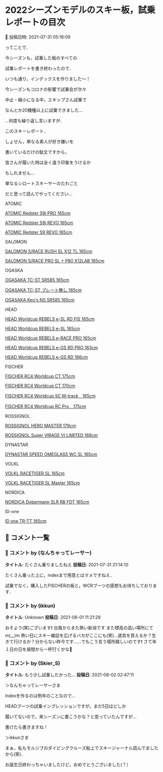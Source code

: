 # 2022シーズンモデルのスキー板，試乗レポートの目次

📅 投稿日時: 2021-07-31 05:16:09

ってことで．


今シーズンも，試乗した板のすべての


試乗レポートを書き終わったので．


いつも通り，インデックスを作りました～！





今シーズンもコロナの影響で試乗会が次々


中止・縮小になる中，エキップさん試乗で


なんとか20機種以上に試乗できました…





…何度も繰り返し言いますが．


このスキーレポート．


しょせん，単なる素人が好き嫌いを


書いているだけの駄文ですから，


皆さんが履いた時は全く違う印象をうけるか


もしれません…


単なるシロートスキーヤーのたわごと


だと思って読んでやってください…





ATOMIC


[ATOMIC Redster S9i PRO 165cm](e77fd1ccdfa04a9664d2b9ec14ec47c00.md)


[ATOMIC Redster S9i REVO 165cm](ee71b85b751bcd03ed8a7389d66c600e6.md)


[ATOMIC Redster S9 REVO 165cm](eb97ba536bc79baed4b843ca0e5d32090.md)





SALOMON


[SALOMON S/RACE RUSH SL X12 TL 165cm](e6a5b9991f6ce42b91fb1d628735de936.md)


[SALOMON S/RACE PRO SL + P80 X12LAB 165cm](e8e713d679902e5ad42c1bdf45492c676.md)





OGASKA


[OGASAKA TC-ST SR585 165cm](ee9a29fcf50ea5faf90735828fcfb9200.md)


[OGASAKA TC-ST プレート無し 165cm](ee6196498b4e3d7d2e8e5e83318841203.md)


[OGASAKA  Keo's NS SR585 165cm](e7f55a8263c2f3ebd84e3f415819e428b.md)





HEAD


[HEAD Worldcup REBELS e-SL RD FIS 165cm](e6a6e3cb70128fc3c04624b0006e3b462.md)


[HEAD Worldcup REBELS e-SL 165cm](e69aae7c690b0c002a75a5b62806b3e54.md)


[HEAD Worldcup REBELS e-RACE PRO 165cm](e76742c7393a9e0ea3d8400988cc5c966.md)


[HEAD Worldcup REBELS e-GS RD PRO 183cm](e7ce78fd6da2778d043fac8eeda8c62b8.md)


[HEAD Worldcup REBELS e-GS RD 186cm](efc8efbaddbe5136a16ed5fb55adf74ca.md)





FISCHER


[FISCHER RC4 Worldcup CT 175cm](edf51e85be018db9898f56bad4ed81ca2.md)


[FISCHER RC4 Worldcup CT 170cm](e2fa8e05f4cce7222def88c257ed49f57.md)


[FISCHER RC4 Worldcup SC M-track　165cm](ea2bc9001af8c7a514abbefead9e0ae62.md)


[FISCHER RC4 Worldcup RC Pro　175cm](eeb7c5c835c85ee9183c0493a72a2a85b.md)





ROSSIGNOL


[ROSSIGNOL HERO MASTER 179cm](e7fff99fe9dbeaa9eedd40c3fc1d27ca7.md)


[ROSSIGNOL Super VIRAGE VI LIMITED 166cm](ebb310ba5984a5fd97df27d7b58e8793f.md)





DYNASTAR


[DYNASTAR SPEED OMEGLASS WC SL 165cm](e573770042ab9e34f3c8a1e6e1f89d291.md)





VOLKL


[VOLKL RACETIGER SL 165cm](e29edc14ba0ca77af3db18cdbcd9edc81.md)


[VOLKL RACETIGER SL Master 165cm](e5c6d40396ee0a2c9c68a132ae4f3b1f9.md)





NORDICA


[NORDICA Dobermann SLR RB FDT 165cm](e856e72b2ec0bae1b4a7a3ff2efcbcb87.md)





ID-one


[ID one TR-TT 165cm](e58678c936a157c9ec41039e6ca4ccd80.md)

## 💬 コメント一覧

### 💬 コメント by (なんちゃってレーサー)
**タイトル**: たくさん乗りましたねえ
**投稿日**: 2021-07-31 21:14:10

たくさん乗った上に，indexまで用意とはマメですねえ．



試乗でなく，購入したFISCHERの板と，WCRブーツの感想もお待ちしております．

### 💬 コメント by (ikkun)
**タイトル**: Unknown
**投稿日**: 2021-08-01 11:21:29

おそよう(笑)ございます❗ 台風からまた熱い新潟です  また標高の高い場所にてm(__)m  熱い日にスキー雑誌を広げるバカがここにも(笑)…道具を買えるか？生きて行けるか？分からない昨今です……でもこう言う場所嬉しいのです❗  さて年１日の日を昼間から一杯行くかな🎵

### 💬 コメント by (Skier_S)
**タイトル**: もう少し試乗したかった…
**投稿日**: 2021-08-02 02:47:11

＞なんちゃってレーサ―さま

Indexを作るのは例年のことなので…

HEADブーツの試乗インプレッションですが，まだ5日ほどしか

履いてないので，来シーズンに書こうかな？と思っていたんですが…

書けたら書きますね！



＞ikkunさま

まぁ，私もモルジブのダイビングクルーズ船上でスキージャーナル読んでましたから(笑)．

お誕生日終わっちゃいましたけど，おめでとうございました(？）

